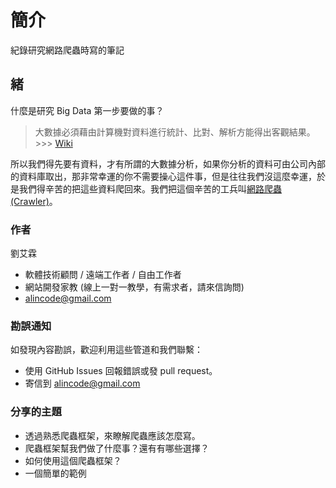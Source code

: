 # 簡介

紀錄研究網路爬蟲時寫的筆記

## 緒

什麼是研究 Big Data 第一步要做的事？

> 大數據必須藉由計算機對資料進行統計、比對、解析方能得出客觀結果。 >>> [Wiki](https://zh.wikipedia.org/wiki/%E5%A4%A7%E6%95%B8%E6%93%9A)

所以我們得先要有資料，才有所謂的大數據分析，如果你分析的資料可由公司內部的資料庫取出，那非常幸運的你不需要操心這件事，但是往往我們沒這麼幸運，於是我們得辛苦的把這些資料爬回來。我們把這個辛苦的工兵叫[網路爬蟲(Crawler)](https://zh.wikipedia.org/wiki/%E7%B6%B2%E8%B7%AF%E8%9C%98%E8%9B%9B)。

### 作者

劉艾霖

* 軟體技術顧問 / 遠端工作者 / 自由工作者
* 網站開發家教 (線上一對一教學，有需求者，請來信詢問)
* alincode@gmail.com

### 勘誤通知

如發現內容勘誤，歡迎利用這些管道和我們聯繫：

* 使用 GitHub Issues 回報錯誤或發 pull request。
* 寄信到 alincode@gmail.com

### 分享的主題

* 透過熟悉爬蟲框架，來瞭解爬蟲應該怎麼寫。
* 爬蟲框架幫我們做了什麼事？還有有哪些選擇？
* 如何使用這個爬蟲框架？
* 一個簡單的範例
